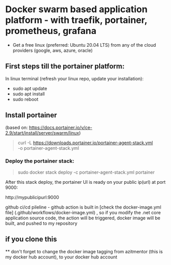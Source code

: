 
# Docker swarm based application platform - with traefik, portainer, prometheus, grafana

* Get a free linux (preferred: Ubuntu 20.04 LTS) from any of the cloud providers
(google, aws, azure, oracle)

## First steps till the portainer platform:
In linux terminal (refresh your linux repo, update your installation):
* sudo apt update
* sudo apt install
* sudo reboot

## Install portainer 
(based on: https://docs.portainer.io/v/ce-2.9/start/install/server/swarm/linux)
> curl -L https://downloads.portainer.io/portainer-agent-stack.yml \
    -o portainer-agent-stack.yml
    
### Deploy the portainer stack:
> sudo docker stack deploy -c portainer-agent-stack.yml portainer

After this stack deploy,  the portainer UI is ready on your public ip(url) at port 9000:

http://mypublicipurl:9000

github ci/cd pileline - github action is built in [check the docker-image.yml file] (.github/workflows/docker-image.yml) , 
so if you modify the .net core application source code, the action will be triggered, 
docker image will be built, and pushed to my repository


## if you clone this
** don't forget to change the docker image tagging from azitmentor (this is my docker hub account), to your docker hub account
